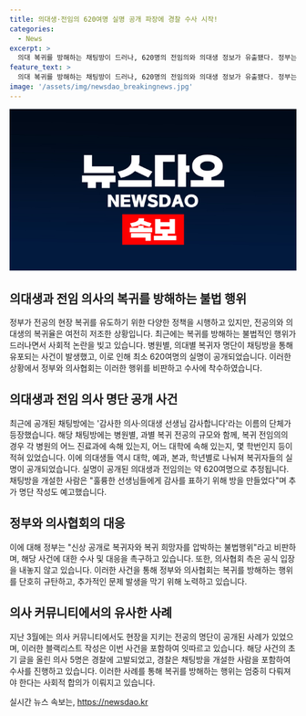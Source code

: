 ```yaml
---
title: 의대생·전임의 620여명 실명 공개 파장에 경찰 수사 시작!
categories:
  - News
excerpt: >
  의대 복귀를 방해하는 채팅방이 드러나, 620명의 전임의와 의대생 정보가 유출됐다. 정부는 이를 비판하며, 복귀 희망자를 압박하는 불법행위로 규정하고 단호히 대응할 계획이라고 밝혔다. 지난 3월에도 전공의 명단이 유출된 바 있으며, 경찰은 이번 사건을 수사 중이다. 
feature_text: >
  의대 복귀를 방해하는 채팅방이 드러나, 620명의 전임의와 의대생 정보가 유출됐다. 정부는 이를 비판하며, 복귀 희망자를 압박하는 불법행위로 규정하고 단호히 대응할 계획이라고 밝혔다. 지난 3월에도 전공의 명단이 유출된 바 있으며, 경찰은 이번 사건을 수사 중이다. 
image: '/assets/img/newsdao_breakingnews.jpg'
---
```


<p><img src="/assets/img/newsdao_breakingnews.jpg" alt="firstkoreanews 속보" /></p>

<h2 data-ke-size="size26">의대생과 전임 의사의 복귀를 방해하는 불법 행위</h2>

<p data-ke-size="size16">정부가 전공의 현장 복귀를 유도하기 위한 다양한 정책을 시행하고 있지만, 전공의와 의대생의 복귀율은 여전히 저조한 상황입니다. 최근에는 복귀를 방해하는 불법적인 행위가 드러나면서 사회적 논란을 빚고 있습니다. 병원별, 의대별 복귀자 명단이 채팅방을 통해 유포되는 사건이 발생했고, 이로 인해 최소 620여명의 실명이 공개되었습니다. 이러한 상황에서 정부와 의사협회는 이러한 행위를 비판하고 수사에 착수하였습니다.</p>

<h2 data-ke-size="size26">의대생과 전임 의사 명단 공개 사건</h2>

<p data-ke-size="size16">최근에 공개된 채팅방에는 '감사한 의사·의대생 선생님 감사합니다'라는 이름의 단체가 등장했습니다. 해당 채팅방에는 병원별, 과별 복귀 전공의 규모와 함께, 복귀 전임의의 경우 각 병원의 어느 진료과에 속해 있는지, 어느 대학에 속해 있는지, 몇 학번인지 등이 적혀 있었습니다. 이에 의대생들 역시 대학, 예과, 본과, 학년별로 나눠져 복귀자들의 실명이 공개되었습니다. 실명이 공개된 의대생과 전임의는 약 620여명으로 추정됩니다. 채팅방을 개설한 사람은 "훌륭한 선생님들에게 감사를 표하기 위해 방을 만들었다"며 추가 명단 작성도 예고했습니다.</p>

<h2 data-ke-size="size26">정부와 의사협회의 대응</h2>

<p data-ke-size="size16">이에 대해 정부는 "신상 공개로 복귀자와 복귀 희망자를 압박하는 불법행위"라고 비판하며, 해당 사건에 대한 수사 및 대응을 촉구하고 있습니다. 또한, 의사협회 측은 공식 입장을 내놓지 않고 있습니다. 이러한 사건을 통해 정부와 의사협회는 복귀를 방해하는 행위를 단호히 규탄하고, 추가적인 문제 발생을 막기 위해 노력하고 있습니다.</p>

<h2 data-ke-size="size26">의사 커뮤니티에서의 유사한 사례</h2>

<p data-ke-size="size16">지난 3월에는 의사 커뮤니티에서도 현장을 지키는 전공의 명단이 공개된 사례가 있었으며, 이러한 블랙리스트 작성은 이번 사건을 포함하여 잇따르고 있습니다. 해당 사건의 초기 글을 올린 의사 5명은 경찰에 고발되었고, 경찰은 채팅방을 개설한 사람을 포함하여 수사를 진행하고 있습니다. 이러한 사례를 통해 복귀를 방해하는 행위는 엄중히 다뤄져야 한다는 사회적 합의가 이뤄지고 있습니다.</p>
실시간 뉴스 속보는, <a href="https://newsdao.kr" rel="dofollow">https://newsdao.kr</a>


